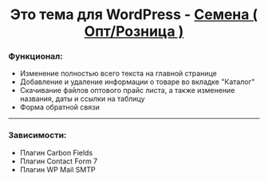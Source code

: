 <h1 align="center">Это тема для WordPress - <a href='https://semenadv.ru' target='_blank'>Семена ( Опт/Розница )</a></h1> 
<h3>Функционал: </h3>

<ul>
  <li>
    Изменение полностью всего текста на главной странице
  </li>
  <li>
    Добавление и удаление информации о товаре во вкладке "Каталог"
  </li>
  <li>
    Скачивание файлов оптового прайс листа, а также изменение названия, даты и ссылки на таблицу
  </li>
  <li>
    Форма обратной связи
  </li>
</ul>
<hr />
<h3>Зависимости: </h3>
<ul>
  <li>
    Плагин Carbon Fields
  </li>
  <li>
    Плагин Contact Form 7
  </li>
  <li>
    Плагин WP Mail SMTP
  </li>
</ul>
